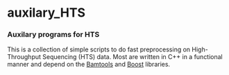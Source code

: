# auxilary_HTS
### Auxilary programs for HTS

This is a collection of simple scripts to do fast preprocessing on High-Throughput Sequencing (HTS) data. Most are written in C++ in a functional manner and depend on the [Bamtools](https://github.com/pezmaster31/bamtools) and [Boost](http://www.boost.org/) libraries. 



